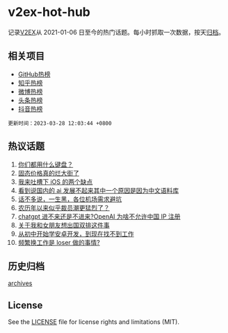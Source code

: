 # v2ex-hot-hub

 记录[V2EX](https://www.v2ex.com/)从 2021-01-06 日至今的热门话题。每小时抓取一次数据，按天[归档](archives)。
 
 ## 相关项目

- [GitHub热榜](https://github.com/it985/github-hot-hub)
- [知乎热榜](https://github.com/it985/zhihu-hot-hub)
- [微博热榜](https://github.com/it985/weibo-hot-hub)
- [头条热榜](https://github.com/it985/toutiao-hot-hub)
- [抖音热榜](https://github.com/it985/douyin-hot-hub)


 `更新时间：2023-03-28 12:03:44 +0800`

## 热议话题

1. [你们都用什么键盘？](https://www.v2ex.com/t/927640)
1. [固态价格真的烂大街了](https://www.v2ex.com/t/927492)
1. [我来吐槽下 iOS 的两个缺点](https://www.v2ex.com/t/927522)
1. [看到说国内的 ai 发展不起来其中一个原因是因为中文语料库](https://www.v2ex.com/t/927530)
1. [话不多说，一生黑，各位机场需求避坑](https://www.v2ex.com/t/927618)
1. [农历年以来似乎裁员潮更猛烈了？](https://www.v2ex.com/t/927715)
1. [chatgpt 进不来还是不进来?OpenAI 为啥不允许中国 IP 注册](https://www.v2ex.com/t/927619)
1. [关于我和女朋友想出国双排这件事](https://www.v2ex.com/t/927494)
1. [从初中开始学安卓开发，到现在找不到工作](https://www.v2ex.com/t/927608)
1. [频繁换工作是 loser 做的事情?](https://www.v2ex.com/t/927646)

## 历史归档

[archives](archives)

## License

See the [LICENSE](LICENSE) file for license rights and limitations (MIT).
